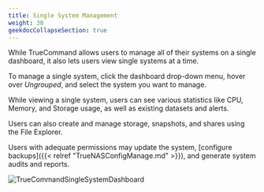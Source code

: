 ```yaml
---
title: Single System Management
weight: 30
geekdocCollapseSection: true
---
```


While TrueCommand allows users to manage all of their systems on a single dashboard, it also lets users view single systems at a time. 

To manage a single system, click the dashboard drop-down menu, hover over *Ungrouped*, and select the system you want to manage.

While viewing a single system, users can see various statistics like CPU, Memory, and Storage usage, as well as existing datasets and alerts.

Users can also create and manage storage, snapshots, and shares using the File Explorer. 

Users with adequate permissions may update the system, [configure backups]({{< relref "TrueNASConfigManage.md" >}}), and generate system audits and reports.

![TrueCommandSingleSystemDashboard](/images/TrueCommand/TrueCommandSingleSystemDashboard.png "Single System Dashboard")
